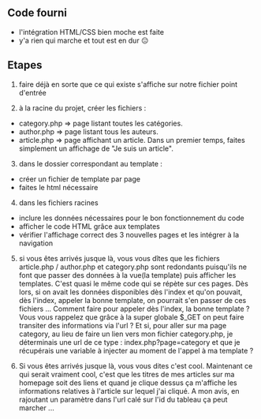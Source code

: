 ## Code fourni

- l'intégration HTML/CSS bien moche est faite
- y'a rien qui marche et tout est en dur :expressionless:

## Etapes 

1) faire déjà en sorte que ce qui existe s'affiche sur notre fichier point d'entrée

2) à la racine du projet, créer les fichiers :
- category.php => page listant toutes les catégories. 
- author.php => page listant tous les auteurs.
- article.php => page affichant un article. Dans un premier temps, faites simplement un affichage de "Je suis un article".

3) dans le dossier correspondant au template :
- créer un fichier de template par page
- faites le html nécessaire

4) dans les fichiers racines
- inclure les données nécessaires pour le bon fonctionnement du code
- afficher le code HTML grâce aux templates 
- vérifier l'affichage correct des 3 nouvelles pages et les intégrer à la navigation

5) si vous êtes arrivés jusque là, vous vous dîtes que les fichiers article.php / author.php et category.php sont redondants puisqu'ils ne font que passer des données à la vue(la template) puis afficher les templates. C'est quasi le même code qui se répète sur ces pages. Dès lors, si on avait les données disponibles dès l'index et qu'on pouvait, dès l'index, appeler la bonne template, on pourrait s'en passer de ces fichiers ... 
Comment faire pour appeler dès l'index, la bonne template ?
Vous vous rappelez que grâce à la super globale $_GET on peut faire transiter des informations via l'url ?
Et si, pour aller sur ma page category, au lieu de faire un lien vers mon fichier category.php, je déterminais une url de ce type : index.php?page=category et que je récupérais une variable à injecter au moment de l'appel à ma template ?

6) Si vous êtes arrivés jusque là, vous vous dites c'est cool. Maintenant ce qui serait vraiment cool, c'est que les titres de mes articles sur ma homepage soit des liens et quand je clique dessus ça m'affiche les informations relatives à l'article sur lequel j'ai cliqué. 
A mon avis, en rajoutant un paramètre dans l'url calé sur l'id du tableau ça peut marcher ...
